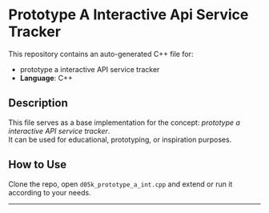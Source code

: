 # Prototype A Interactive Api Service Tracker

This repository contains an auto-generated C++ file for:

- prototype a interactive API service tracker
- **Language**: C++

## Description

This file serves as a base implementation for the concept: *prototype a interactive API service tracker*.  
It can be used for educational, prototyping, or inspiration purposes.

## How to Use

Clone the repo, open `d05k_prototype_a_int.cpp` and extend or run it according to your needs.

---


